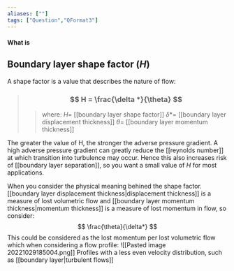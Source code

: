 ```yaml
---
aliases: [""]
tags: ["Question","QFormat3"]
---
```


#### What is
## Boundary layer shape factor ($H$)
A shape factor is a value that describes the nature of flow:

> ### $$ H = \frac{\delta *}{\theta} $$ 
>> where:
>> $H=$ [[boundary layer shape factor]]
>> $\delta *=$ [[boundary layer displacement thickness]]
>> $\theta=$ [[boundary layer momentum thickness]]

The greater the value of H, the stronger the adverse pressure gradient. A high adverse pressure gradient can greatly reduce the [[reynolds number]] at which transition into turbulence may occur. Hence this also increases risk of [[boundary layer separation]], so you want a small value of $H$ for most applications.

When you consider the physical meaning behined the shape factor. [[boundary layer displacement thickness|displacement thickness]] is a measure of lost volumetric flow and [[boundary layer momentum thickness|momentum thickness]] is a measure of lost momentum in flow, so consider:
$$ \frac{\theta}{\delta*} $$
This could be considered as the lost momentum per lost volumetric flow which when considering a flow profile:
![[Pasted image 20221029185004.png]]
Profiles with a less even velocity distribution, such as [[boundary layer|turbulent flows]] 